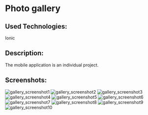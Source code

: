 # Photo gallery

## Used Technologies:
Ionic

## Description:
The mobile application is an individual project.

## Screenshots:
![gallery_screenshot1](https://github.com/evgeniya-zhukova/Photo_gallery/blob/main/screenshots/Gallery1.png)
![gallery_screenshot2](https://github.com/evgeniya-zhukova/Photo_gallery/blob/main/screenshots/Gallery2.png)
![gallery_screenshot3](https://github.com/evgeniya-zhukova/Photo_gallery/blob/main/screenshots/Gallery3.png)
![gallery_screenshot4](https://github.com/evgeniya-zhukova/Photo_gallery/blob/main/screenshots/Gallery4.png)
![gallery_screenshot5](https://github.com/evgeniya-zhukova/Photo_gallery/blob/main/screenshots/Gallery5.png)
![gallery_screenshot6](https://github.com/evgeniya-zhukova/Photo_gallery/blob/main/screenshots/Gallery6.png)
![gallery_screenshot7](https://github.com/evgeniya-zhukova/Photo_gallery/blob/main/screenshots/Gallery7.png)
![gallery_screenshot8](https://github.com/evgeniya-zhukova/Photo_gallery/blob/main/screenshots/Gallery8.png)
![gallery_screenshot9](https://github.com/evgeniya-zhukova/Photo_gallery/blob/main/screenshots/Gallery9.png)
![gallery_screenshot10](https://github.com/evgeniya-zhukova/Photo_gallery/blob/main/screenshots/Gallery10.png)

